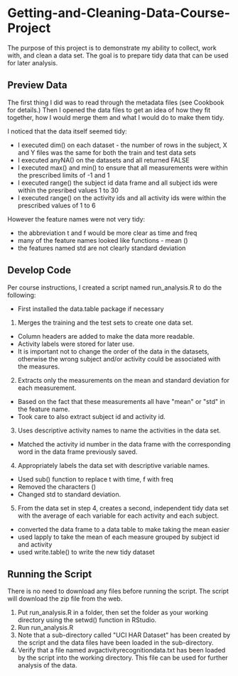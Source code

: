 # Getting-and-Cleaning-Data-Course-Project

The purpose of this project is to demonstrate my ability to collect, work with, and clean a data set. The goal is to prepare tidy data that can be used for later analysis.

## Preview Data

The first thing I did was to read through the metadata files (see Cookbook for details.)  Then I opened the data files to get an idea of how they fit together, how I would merge them and what I would do to make them tidy.

I noticed that the data itself seemed tidy:
- I executed dim() on each dataset - the number of rows in the subject, X and Y files was the same for both the train and test data sets
- I executed anyNA() on the datasets and all returned FALSE
- I executed max() and min() to ensure that all measurements were within the prescribed limits of -1 and 1
- I executed range() the subject id data frame and all subject ids were within the presribed values 1 to 30
- I executed range() on the activity ids and all activity ids were within the prescribed values of 1 to 6

However the feature names were not very tidy:
- the abbreviation t and f would be more clear as time and freq
- many of the feature names looked like functions - mean ()
- the features named std are not clearly standard deviation

## Develop Code

Per course instructions, I created a script named run_analysis.R to do the following:

- First installed the data.table package if necessary

1. Merges the training and the test sets to create one data set.  
- Column headers are added to make the data more readable.  
- Activity labels were stored for later use.   
- It is important not to change the order of the data in the datasets, otherwise the wrong subject and/or activity could be associated with the measures.

2. Extracts only the measurements on the mean and standard deviation for each measurement.  
- Based on the fact that these measurements all have "mean" or "std" in the feature name.  
- Took care to also extract subject id and activity id.

3. Uses descriptive activity names to name the activities in the data set. 
- Matched the activity id number in the data frame with the corresponding word in the data frame previously saved.  

4. Appropriately labels the data set with descriptive variable names. 
- Used sub() function to replace t with time, f with freq
- Removed the characters ()
- Changed std to standard deviation.

5. From the data set in step 4, creates a second, independent tidy data set with the average of each variable for each activity and each subject.
- converted the data frame to a data table to make taking the mean easier
- used lapply to take the mean of each measure grouped by subject id and activity
- used write.table() to write the new tidy dataset


## Running the Script

There is no need to download any files before running the script.  The script will download the zip file from the web. 

1. Put run_analysis.R in a folder, then set the folder as your working directory using the setwd() function in RStudio.
2. Run run_analysis.R
3. Note that a sub-directory called "UCI HAR Dataset" has been created by the script and the data files have been loaded in the sub-directory.
4. Verify that a file named avgactivityrecognitiondata.txt has been loaded by the script into the working directory.  This file can be used for further analysis of the data.
